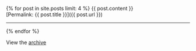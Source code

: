 {% for post in site.posts limit: 4  %}
{{ post.content }}
<br />
[Permalink: {{ post.title }}]({{ post.url }})
<hr />
{% endfor %}

View the <a href="/posts">archive</a>